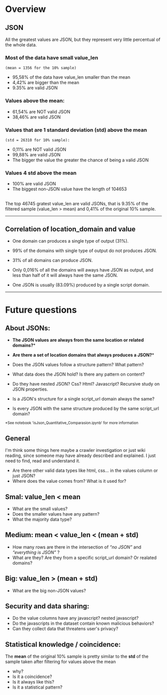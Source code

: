 # Overview

## JSON
All the greatest values are JSON, but they represent very little percentual of the whole data. 

### Most of the data have small value_len 
    (mean = 1356 for the 10% sample)
- 95,58% of the data have value_len smaller than the mean 
- 4,42% are bigger than the mean
- 9.35% are valid JSON

### Values above the mean: 
- 61,54% are NOT valid JSON
- 38,46% are valid JSON

### Values that are 1 standard deviation (std) above the mean 
    (std = 26310 for 10% sample):
- 0,11% are NOT valid JSON
- 99,88% are valid JSON
- The bigger the value the greater the chance of being a valid JSON

### Values 4 std above the mean 
- 100% are valid JSON
- The biggest non-JSON value have the length of 104653

##
The top 46745 gratest value_len are valid JSONs, that is 9.35% of the filtered sample (value_len > mean) and 0,41% of the original 10% sample.

---
## Correlation of location_domain and value

- One domain can produces a single type of output (31%).
- 99% of the domains with single type of output do not produces JSON. 


- 31% of all domains can produce JSON. 
- Only 0,016% of all the domains will aways have JSON as output, and less than half of it will always have the same JSON. 


- One JSON is usually (83.09%) produced by a single script domain.


---

# Future questions

## About JSONs:
- **The JSON values are always from the same location or related domains?***
- **Are there a set of location domains that always produces a JSON?***
- Does the JSON values follow a structure pattern? What pattern?
- What data does the JSON hold? Is there any pattern on content?
- Do they have nested JSON? Css? Html? Javascript? Recursive study on JSON properties.

- Is a JSON's structure for a single script_url domain always the same?
- Is every JSON with the same structure produced by the same script_url domain?

<sub> *See notebook 'isJson_Quantitative_Comparasion.ipynb' for more information<sub> 

## General
I'm think some things here maybe a crawler investigation or just wiki reading, since someone may have already described and explained. I just need to find, read and understand it. 

- Are there other valid data types like html, css... in the values column or just JSON?
- Where does the value comes from? What is it used for? 

## Smal: value_len < mean 
- What are the small values?
- Does the smaller values have any pattern?
- What the majority data type?

## Medium: mean < value_len < (mean + std)
- How many rows are there in the intersection of *“no JSON”* and *“everything is JSON”* ?
- What are they? Are they from a specific script_url domain? Or realated domains? 

## Big: value_len > (mean + std)
- What are the big non-JSON values?

## Security and data sharing:
- Do the value columns have any javascript? nested javascript?
- Do the javascripts in the dataset contain known malicious behaviors?
- Can they collect data that threatens user's privacy?

## Statistical knowledge / coincidence: 
The **mean** of the original 10% sample is pretty similar to the **std** of the sample taken after filtering for values above the mean
- why? 
- Is it a coincidence? 
- Is it always like this? 
- Is it a statistical pattern? 